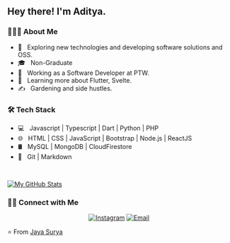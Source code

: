 <h2> Hey there! I'm Aditya.</h2>

<h3> 👨🏻‍💻 About Me </h3>

- 🤔 &nbsp; Exploring new technologies and developing software solutions and OSS.
- 🎓 &nbsp; Non-Graduate
- 💼 &nbsp; Working as a Software Developer at PTW.
- 🌱 &nbsp; Learning more about Flutter, Svelte.
- ✍️ &nbsp; Gardening and side hustles.

<h3>🛠 Tech Stack</h3>

- 💻 &nbsp; Javascript | Typescript | Dart | Python | PHP
- 🌐 &nbsp; HTML | CSS | JavaScript | Bootstrap | Node.js | ReactJS
- 🛢 &nbsp; MySQL | MongoDB | CloudFirestore
- 🔧 &nbsp; Git | Markdown 

<br/>

[![My GitHub Stats](https://github-readme-stats.vercel.app/api?username=jsuryahyd&show_icons=true)](https://github.com/jsuryahyd)

<h3> 🤝🏻 Connect with Me </h3>

<p align="center">
<a href="https://www.instagram.com/adityavs_/"><img alt="Instagram" src="https://img.shields.io/badge/Instagram-adityavs__-blue?style=flat-square&logo=instagram"></a>
<a href="mailto:jaysuryahyd@gmail.com"><img alt="Email" src="https://img.shields.io/badge/Email-jaysuryahyd@gmail.com-blue?style=flat-square&logo=gmail"></a>
</p>

⭐️ From [Jaya Surya](https://github.com/jsuryahyd)
